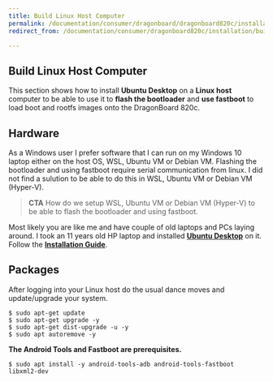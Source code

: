 ```yaml
---
title: Build Linux Host Computer
permalink: /documentation/consumer/dragonboard/dragonboard820c/installation/build-linux-host.md.html
redirect_from: /documentation/consumer/dragonboard820c/installation/build-linux-host.md.html

---
```

## Build Linux Host Computer

This section shows how to install **Ubuntu Desktop** on a **Linux host** computer to be able to use it to **flash the bootloader** and **use fastboot** to load boot and rootfs images onto the DragonBoard 820c.

## Hardware

As a Windows user I prefer software that I can run on my Windows 10 laptop either on the host OS, WSL, Ubuntu VM or Debian VM.
Flashing the bootloader and using fastboot require serial communication from linux.
I did not find a sulution to be able to do this in WSL, Ubuntu VM or Debian VM (Hyper-V).

> **CTA** How do we setup WSL, Ubuntu VM or Debian VM (Hyper-V) to be able to flash the bootloader and using fastboot.  

Most likely you are like me and have couple of old laptops and PCs laying around. I took an 11 years old HP laptop and installed **[Ubuntu Desktop](http://releases.ubuntu.com/16.04.4/ubuntu-16.04.4-desktop-amd64.iso)** on it. Follow the **[Installation Guide](https://tutorials.ubuntu.com/tutorial/tutorial-install-ubuntu-desktop#0)**.

## Packages
After logging into your Linux host do the usual dance moves and update/upgrade your system.

```shell
$ sudo apt-get update
$ sudo apt-get upgrade -y
$ sudo apt-get dist-upgrade -u -y
$ sudo apt autoremove -y
```

**The Android Tools and Fastboot are prerequisites.**

```shell
$ sudo apt install -y android-tools-adb android-tools-fastboot libxml2-dev
```
